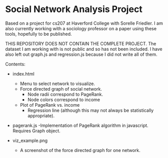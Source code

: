 Social Network Analysis Project
===============================

Based on a project for cs207 at Haverford College with Sorelle Friedler.
I am also currently working with a sociology professor on a paper using these tools, hopefully to be published.

THIS REPOSITORY DOES NOT CONTAIN THE COMPLETE PROJECT.
The dataset I am working with is not public and so has not been included.
I have also left out graph.js and regression.js because I did not write all of them. 

Contents:
- index.html
	- Menu to select network to visualize.
	- Force directed graph of social network.
		- Node radii correspond to PageRank.
		- Node colors correspond to income
	- Plot of PageRank vs. income
		- Regression line (although this may not always be statistically appropriate).

- pagerank.js
	-Implementation of PageRank algorithm in javascript. Requires Graph object.

- viz_example.png
	- A screenshot of the force directed graph for one network.